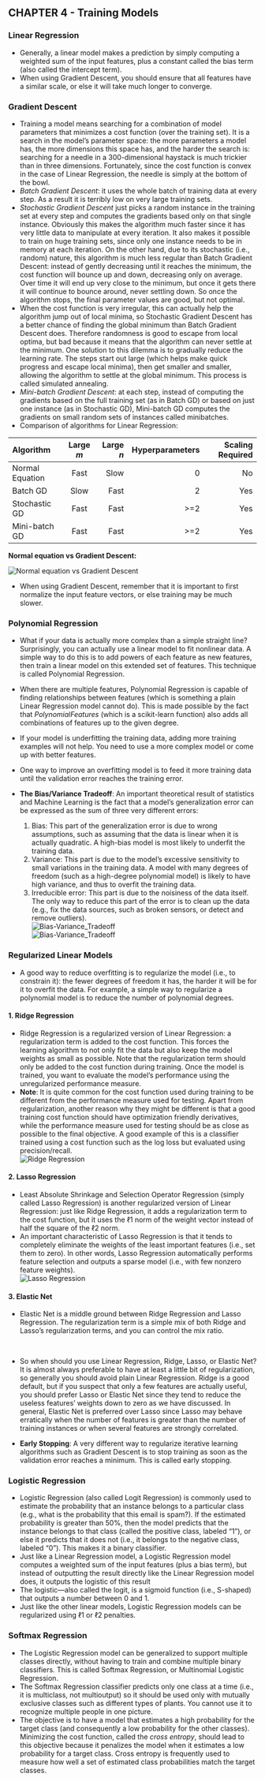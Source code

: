 ## CHAPTER 4 - Training Models

### Linear Regression
- Generally, a linear model makes a prediction by simply computing a weighted sum of the input features, plus a constant called the bias term (also called the intercept term).
- When using Gradient Descent, you should ensure that all features have a similar scale, or else it will take much longer to converge.

### Gradient Descent
- Training a model means searching for a combination of model parameters that minimizes a cost function (over the training set). It is a search in the model’s parameter space: the more parameters a model has, the more dimensions this space has, and the harder the search is: searching for a needle in a 300-dimensional haystack is much trickier than in three dimensions. Fortunately, since the cost function is convex in the case of Linear Regression, the needle is simply at the bottom of the bowl.
- *Batch Gradient Descent*: it uses the whole batch of training data at every step. As a result it is terribly low on very large training sets. 
- *Stochastic Gradient Descent* just picks a random instance in the training set at every step and computes the gradients based only on that single instance. Obviously this makes the algorithm much faster since it has very little data to manipulate at every iteration. It also makes it possible to train on huge training sets, since only one instance needs to be in memory at each iteration. On the other hand, due to its stochastic (i.e., random) nature, this algorithm is much less regular than Batch Gradient Descent: instead of gently decreasing until it reaches the minimum, the cost function will bounce up and down, decreasing only on average. Over time it will end up very close to the minimum, but once it gets there it will continue to bounce around, never settling down. So once the algorithm stops, the final parameter values are good, but not optimal.
- When the cost function is very irregular, this can actually help the algorithm jump out of local minima, so Stochastic Gradient Descent has a better chance of finding the global minimum than Batch Gradient Descent does. Therefore randomness is good to escape from local optima, but bad because it means that the algorithm can never settle at the minimum. One solution to this dilemma is to gradually reduce the learning rate. The steps start out large (which helps make quick progress and escape local minima), then get smaller and smaller, allowing the algorithm to settle at the global minimum. This process is called simulated annealing.
- *Mini-batch Gradient Descent*: at each step, instead of computing the gradients based on the full training set (as in Batch GD) or based on just one instance (as in Stochastic GD), Mini-batch GD computes the gradients on small random sets of instances called minibatches. 
- Comparison of algorithms for Linear Regression:  

| Algorithm | Large *m* | Large *n* | Hyperparameters | Scaling Required |
| :--------------- | :----------: | -----------: |------------------: |---------------: |
| Normal Equation | Fast | Slow | 0 | No |
| Batch GD | Slow | Fast | 2 | Yes	|
| Stochastic GD | Fast | Fast | >=2 | Yes |
| Mini-batch GD | Fast | Fast | >=2 | Yes |  

**Normal equation vs Gradient Descent:**  

![Normal equation vs Gradient Descent](img/Normal_eq_vs_Gradient_Descent.png)

- When using Gradient Descent, remember that it is important to first normalize the input feature vectors, or else training may be much slower. 


### Polynomial Regression
- What if your data is actually more complex than a simple straight line? Surprisingly, you can actually use a linear model to fit nonlinear data. A simple way to do this is to add powers of each feature as new features, then train a linear model on this extended set of features. This technique is called Polynomial Regression.
- When there are multiple features, Polynomial Regression is capable of finding relationships between features (which is something a plain Linear Regression model cannot do). This is made possible by the fact that *PolynomialFeatures* (which is a scikit-learn function) also adds all combinations of features up to the given degree. 
- If your model is underfitting the training data, adding more training examples will not help. You need to use a more complex model or come up with better features.
- One way to improve an overfitting model is to feed it more training data until the validation error reaches the training error. 

- **The Bias/Variance Tradeoff**: An important theoretical result of statistics and Machine Learning is the fact that a model’s generalization error can be expressed as the sum of three very different
errors:
	1. Bias: This part of the generalization error is due to wrong assumptions, such as assuming that the data is linear when it is actually quadratic. A high-bias model is most likely to underfit the training data. 
	2. Variance: This part is due to the model’s excessive sensitivity to small variations in the training data. A model with many degrees of freedom (such as a high-degree polynomial model) is likely to have high variance, and thus to overfit the training data.
	3. Irreducible error: This part is due to the noisiness of the data itself. The only way to reduce this part of the error is to clean up the data (e.g., fix the data sources, such as broken sensors, or detect and remove outliers).  
	![Bias-Variance_Tradeoff](img/Bias-Variance_Tradeoff_1.png)   
	![Bias-Variance_Tradeoff](img/Bias-Variance_Tradeoff_2.png)  
	


### Regularized Linear Models
- A good way to reduce overfitting is to regularize the model (i.e., to constrain it): the fewer degrees of freedom it has, the harder it will be for it to overfit the data. For example, a simple way to regularize a polynomial model is to reduce the number of polynomial degrees.  
#### 1. Ridge Regression
- Ridge Regression is a regularized version of Linear Regression: a regularization term is added to the cost function. This forces the learning algorithm to not only fit the data but also keep the model weights as small as possible. Note that the regularization term should only be added to the cost function during training. Once the model is trained, you want to evaluate the model’s performance using the unregularized performance measure. 
- **Note**: It is quite common for the cost function used during training to be different from the performance measure used for testing. Apart from regularization, another reason why they might be different is that a good training cost function should have optimization friendly derivatives, while the performance measure used for testing should be as close as possible to the final objective. A good example of this is a classifier trained using a cost function such as the log loss but evaluated using precision/recall.  
![Ridge Regression](img/Ridge.png)  

#### 2. Lasso Regression
- Least Absolute Shrinkage and Selection Operator Regression (simply called Lasso Regression) is another regularized version of Linear Regression: just like Ridge Regression, it adds a regularization term to the cost function, but it uses the ℓ1 norm of the weight vector instead of half the square of the ℓ2 norm. 
- An important characteristic of Lasso Regression is that it tends to completely eliminate the weights of the least important features (i.e., set them to zero). In other words, Lasso Regression automatically performs feature selection and outputs a sparse model (i.e., with few nonzero feature weights).  
![Lasso Regression](img/Lasso.png)  

#### 3. Elastic Net
- Elastic Net is a middle ground between Ridge Regression and Lasso Regression. The regularization term is a simple mix of both Ridge and Lasso’s regularization terms, and you can control the mix ratio.   
<br>  

- So when should you use Linear Regression, Ridge, Lasso, or Elastic Net? It is almost always preferable to have at least a little bit of regularization, so generally you should avoid plain Linear Regression. Ridge is a good default, but if you suspect that only a few features are actually useful, you should prefer Lasso or Elastic Net since they tend to reduce the useless features’ weights down to zero as we have discussed. In general, Elastic Net is preferred over Lasso since Lasso may behave erratically when the number of features is greater than the number of training instances or when several features are strongly correlated.  

- **Early Stopping**: A very different way to regularize iterative learning algorithms such as Gradient Descent is to stop training as soon as the validation error reaches a minimum. This is called early stopping. 

### Logistic Regression
- Logistic Regression (also called Logit Regression) is commonly used to estimate the probability that an instance belongs to a particular class (e.g., what is the probability that this email is spam?). If the estimated probability is greater than 50%, then the model predicts that the instance belongs to that class (called the positive class, labeled “1”), or else it predicts that it does not (i.e., it belongs to the negative class, labeled “0”). This makes it a binary classifier.
- Just like a Linear Regression model, a Logistic Regression model computes a weighted sum of the input features (plus a bias term), but instead of outputting the result directly like the Linear Regression model does, it outputs the logistic of this result
- The logistic—also called the logit, is a sigmoid function (i.e., S-shaped) that outputs a number between 0 and 1.
- Just like the other linear models, Logistic Regression models can be regularized using ℓ1 or ℓ2 penalties.  

### Softmax Regression
- The Logistic Regression model can be generalized to support multiple classes directly, without having to train and combine multiple binary classifiers. This is called Softmax Regression, or Multinomial Logistic Regression.
- The Softmax Regression classifier predicts only one class at a time (i.e., it is multiclass, not multioutput) so it should be used only with mutually exclusive classes such as different types of plants. You cannot use it to recognize multiple people in one picture. 
- The objective is to have a model that estimates a high probability for the target class (and consequently a low probability for the other classes). Minimizing the cost function, called the *cross entropy*, should lead to this objective because it penalizes the model when it estimates a low probability for a target class. Cross entropy is frequently used to measure how well a set of estimated class probabilities match the target classes.
